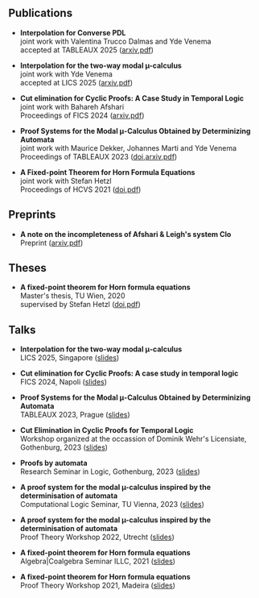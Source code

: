 ## Publications

- **Interpolation for Converse PDL**\
  joint work with Valentina Trucco Dalmas and Yde Venema\
  accepted at TABLEAUX 2025 ([arxiv](https://arxiv.org/abs/2508.21485),[pdf](https://arxiv.org/pdf/2508.21485)) 

- **Interpolation for the two-way modal µ-calculus**\
  joint work with Yde Venema\
  accepted at LICS 2025 ([arxiv](https://arxiv.org/abs/2505.12899#),[pdf](https://arxiv.org/pdf/2505.12899))

- **Cut elimination for Cyclic Proofs: A Case Study in Temporal Logic**\
  joint work with Bahareh Afshari\
  Proceedings of FICS 2024 ([arxiv](https://arxiv.org/abs/2405.01935),[pdf](https://arxiv.org/pdf/2405.01935))
 
- **Proof Systems for the Modal μ-Calculus Obtained by Determinizing Automata**\
  joint work with Maurice Dekker, Johannes Marti and Yde Venema\
  Proceedings of TABLEAUX 2023 ([doi](https://doi.org/10.1007/978-3-031-43513-3_14),[arxiv](https://arxiv.org/abs/2307.06897),[pdf](https://arxiv.org/pdf/2307.06897))

- **A Fixed-point Theorem for Horn Formula Equations**\
  joint work with Stefan Hetzl\
  Proceedings of HCVS 2021 ([doi](https://dx.doi.org/10.4204/EPTCS.344.5),[pdf](https://arxiv.org/pdf/2109.04633v1))

## Preprints

- **A note on the incompleteness of Afshari & Leigh's system Clo**\
  Preprint ([arxiv](https://arxiv.org/abs/2307.06846),[pdf](https://arxiv.org/pdf/2307.06846))

## Theses

- **A fixed-point theorem for Horn formula equations**\
  Master's thesis, TU Wien, 2020\
  supervised by Stefan Hetzl ([doi](https://doi.org/10.34726/hss.2021.85542),[pdf](https://repositum.tuwien.at/bitstream/20.500.12708/17585/1/Kloibhofer%20Johannes%20-%202021%20-%20A%20fixed-point%20theorem%20for%20Horn%20formula%20equations.pdf))
  

## Talks

- **Interpolation for the two-way modal μ-calculus**\
  LICS 2025, Singapore ([slides](Talks/LICS2025.pdf))

- **Cut elimination for Cyclic Proofs: A case study in temporal logic**\
  FICS 2024, Napoli ([slides](Talks/FICS2024.pdf))

- **Proof Systems for the Modal μ-Calculus Obtained by Determinizing Automata**\
  TABLEAUX 2023, Prague ([slides](Talks/TABLEAUX2023.pdf))

- **Cut Elimination in Cyclic Proofs for Temporal Logic**\
  Workshop organized at the occassion of Dominik Wehr's Licensiate, Gothenburg, 2023 ([slides](Talks/Dominik2023.pdf))

- **Proofs by automata**\
  Research Seminar in Logic, Gothenburg, 2023 ([slides](Talks/Goth2023.pdf))

- **A proof system for the modal µ-calculus inspired by the determinisation of automata**\
  Computational Logic Seminar, TU Vienna, 2023 ([slides](Talks/TUWien2023.pdf))

- **A proof system for the modal µ-calculus inspired by the determinisation of automata**\
  Proof Theory Workshop 2022, Utrecht ([slides](Talks/ProofTheoryW2022.pdf))

- **A fixed-point theorem for Horn formula equations**\
  Algebra|Coalgebra Seminar ILLC, 2021 ([slides](Talks/CoAlg2021.pdf))

- **A fixed-point theorem for Horn formula equations**\
  Proof Theory Workshop 2021, Madeira ([slides](Talks/ProofTheoryW2021.pdf))

